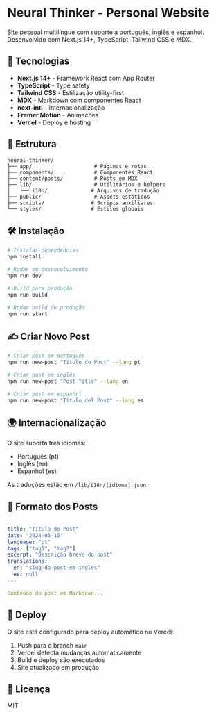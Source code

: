 # Neural Thinker - Personal Website

Site pessoal multilíngue com suporte a português, inglês e espanhol. Desenvolvido com Next.js 14+, TypeScript, Tailwind CSS e MDX.

## 🚀 Tecnologias

- **Next.js 14+** - Framework React com App Router
- **TypeScript** - Type safety
- **Tailwind CSS** - Estilização utility-first
- **MDX** - Markdown com componentes React
- **next-intl** - Internacionalização
- **Framer Motion** - Animações
- **Vercel** - Deploy e hosting

## 📁 Estrutura

```
neural-thinker/
├── app/                    # Páginas e rotas
├── components/             # Componentes React
├── content/posts/          # Posts em MDX
├── lib/                    # Utilitários e helpers
│   └── i18n/              # Arquivos de tradução
├── public/                 # Assets estáticos
├── scripts/               # Scripts auxiliares
└── styles/                # Estilos globais
```

## 🛠️ Instalação

```bash
# Instalar dependências
npm install

# Rodar em desenvolvimento
npm run dev

# Build para produção
npm run build

# Rodar build de produção
npm run start
```

## ✍️ Criar Novo Post

```bash
# Criar post em português
npm run new-post "Título do Post" --lang pt

# Criar post em inglês
npm run new-post "Post Title" --lang en

# Criar post em espanhol
npm run new-post "Título del Post" --lang es
```

## 🌍 Internacionalização

O site suporta três idiomas:
- Português (pt)
- Inglês (en)
- Espanhol (es)

As traduções estão em `/lib/i18n/[idioma].json`.

## 📝 Formato dos Posts

```yaml
---
title: "Título do Post"
date: "2024-03-15"
language: "pt"
tags: ["tag1", "tag2"]
excerpt: "Descrição breve do post"
translations:
  en: "slug-do-post-em-ingles"
  es: null
---

Conteúdo do post em Markdown...
```

## 🚀 Deploy

O site está configurado para deploy automático no Vercel:

1. Push para o branch `main`
2. Vercel detecta mudanças automaticamente
3. Build e deploy são executados
4. Site atualizado em produção

## 📄 Licença

MIT